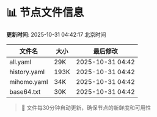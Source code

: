 # 📊 节点文件信息

**更新时间**: 2025-10-31 04:42:17 北京时间

| 文件名 | 大小 | 最后修改 |
|--------|------|----------|
| all.yaml | 29K | 2025-10-31 04:42 |
| history.yaml | 193K | 2025-10-31 04:42 |
| mihomo.yaml | 34K | 2025-10-31 04:42 |
| base64.txt | 30K | 2025-10-31 04:42 |

> 🔄 文件每30分钟自动更新，确保节点的新鲜度和可用性
